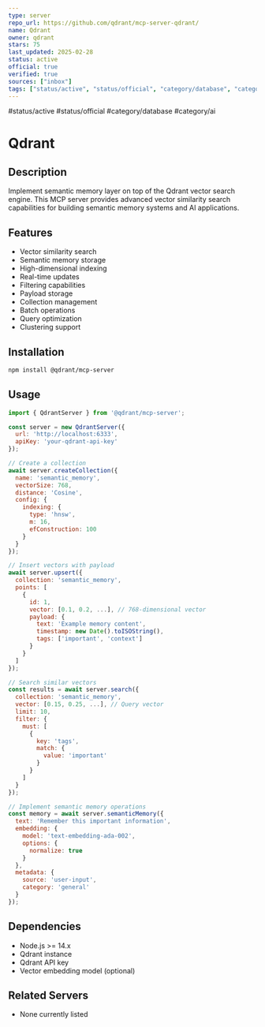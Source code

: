 ```yaml
---
type: server
repo_url: https://github.com/qdrant/mcp-server-qdrant/
name: Qdrant
owner: qdrant
stars: 75
last_updated: 2025-02-28
status: active
official: true
verified: true
sources: ["inbox"]
tags: ["status/active", "status/official", "category/database", "category/ai"]
---
```


#status/active #status/official #category/database #category/ai

# Qdrant

## Description

Implement semantic memory layer on top of the Qdrant vector search engine. This MCP server provides advanced vector similarity search capabilities for building semantic memory systems and AI applications.

## Features

- Vector similarity search
- Semantic memory storage
- High-dimensional indexing
- Real-time updates
- Filtering capabilities
- Payload storage
- Collection management
- Batch operations
- Query optimization
- Clustering support

## Installation

```bash
npm install @qdrant/mcp-server
```

## Usage

```javascript
import { QdrantServer } from '@qdrant/mcp-server';

const server = new QdrantServer({
  url: 'http://localhost:6333',
  apiKey: 'your-qdrant-api-key'
});

// Create a collection
await server.createCollection({
  name: 'semantic_memory',
  vectorSize: 768,
  distance: 'Cosine',
  config: {
    indexing: {
      type: 'hnsw',
      m: 16,
      efConstruction: 100
    }
  }
});

// Insert vectors with payload
await server.upsert({
  collection: 'semantic_memory',
  points: [
    {
      id: 1,
      vector: [0.1, 0.2, ...], // 768-dimensional vector
      payload: {
        text: 'Example memory content',
        timestamp: new Date().toISOString(),
        tags: ['important', 'context']
      }
    }
  ]
});

// Search similar vectors
const results = await server.search({
  collection: 'semantic_memory',
  vector: [0.15, 0.25, ...], // Query vector
  limit: 10,
  filter: {
    must: [
      {
        key: 'tags',
        match: {
          value: 'important'
        }
      }
    ]
  }
});

// Implement semantic memory operations
const memory = await server.semanticMemory({
  text: 'Remember this important information',
  embedding: {
    model: 'text-embedding-ada-002',
    options: {
      normalize: true
    }
  },
  metadata: {
    source: 'user-input',
    category: 'general'
  }
});
```

## Dependencies

- Node.js >= 14.x
- Qdrant instance
- Qdrant API key
- Vector embedding model (optional)

## Related Servers

- None currently listed
